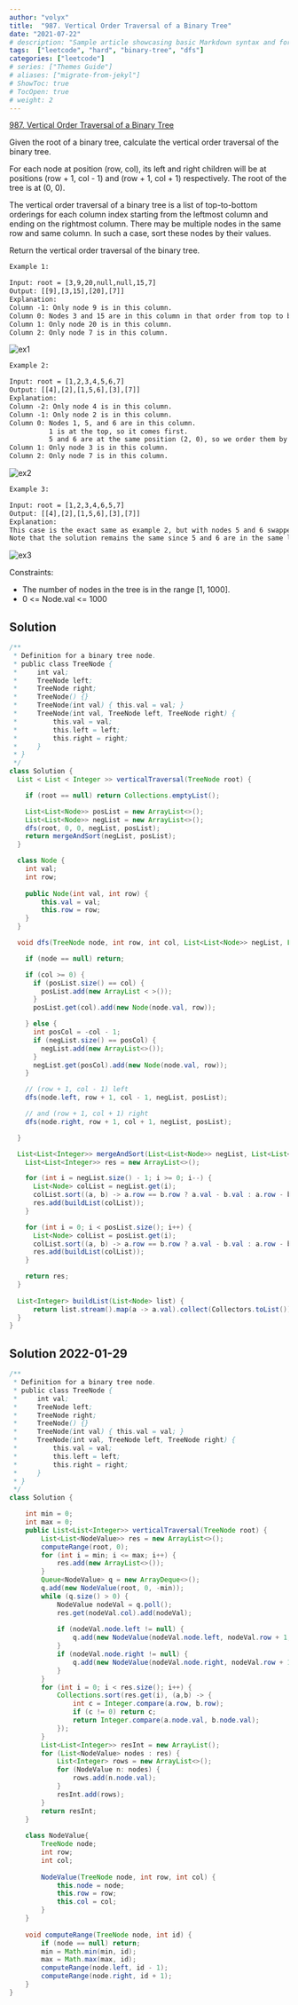 ```yaml
---
author: "volyx"
title:  "987. Vertical Order Traversal of a Binary Tree"
date: "2021-07-22"
# description: "Sample article showcasing basic Markdown syntax and formatting for HTML elements."
tags:  ["leetcode", "hard", "binary-tree", "dfs"]
categories: ["leetcode"]
# series: ["Themes Guide"]
# aliases: ["migrate-from-jekyl"]
# ShowToc: true
# TocOpen: true
# weight: 2
---
```


[987. Vertical Order Traversal of a Binary Tree](https://leetcode.com/problems/vertical-order-traversal-of-a-binary-tree/)

Given the root of a binary tree, calculate the vertical order traversal of the binary tree.

For each node at position (row, col), its left and right children will be at positions (row + 1, col - 1) and (row + 1, col + 1) respectively. The root of the tree is at (0, 0).

The vertical order traversal of a binary tree is a list of top-to-bottom orderings for each column index starting from the leftmost column and ending on the rightmost column. There may be multiple nodes in the same row and same column. In such a case, sort these nodes by their values.

Return the vertical order traversal of the binary tree.

```txt
Example 1:

Input: root = [3,9,20,null,null,15,7]
Output: [[9],[3,15],[20],[7]]
Explanation:
Column -1: Only node 9 is in this column.
Column 0: Nodes 3 and 15 are in this column in that order from top to bottom.
Column 1: Only node 20 is in this column.
Column 2: Only node 7 is in this column.
```

![ex1](/images/2021-07-22-ex1.jpg)

```txt
Example 2:

Input: root = [1,2,3,4,5,6,7]
Output: [[4],[2],[1,5,6],[3],[7]]
Explanation:
Column -2: Only node 4 is in this column.
Column -1: Only node 2 is in this column.
Column 0: Nodes 1, 5, and 6 are in this column.
          1 is at the top, so it comes first.
          5 and 6 are at the same position (2, 0), so we order them by their value, 5 before 6.
Column 1: Only node 3 is in this column.
Column 2: Only node 7 is in this column.
```

![ex2](/images/2021-07-22-ex2.jpg)

```txt
Example 3:

Input: root = [1,2,3,4,6,5,7]
Output: [[4],[2],[1,5,6],[3],[7]]
Explanation:
This case is the exact same as example 2, but with nodes 5 and 6 swapped.
Note that the solution remains the same since 5 and 6 are in the same location and should be ordered by their values.
```

![ex3](/images/2021-07-22-ex3.jpg)

Constraints:

- The number of nodes in the tree is in the range [1, 1000].
- 0 <= Node.val <= 1000

## Solution

```java
/**
 * Definition for a binary tree node.
 * public class TreeNode {
 *     int val;
 *     TreeNode left;
 *     TreeNode right;
 *     TreeNode() {}
 *     TreeNode(int val) { this.val = val; }
 *     TreeNode(int val, TreeNode left, TreeNode right) {
 *         this.val = val;
 *         this.left = left;
 *         this.right = right;
 *     }
 * }
 */
class Solution {
  List < List < Integer >> verticalTraversal(TreeNode root) {

    if (root == null) return Collections.emptyList();

    List<List<Node>> posList = new ArrayList<>();
    List<List<Node>> negList = new ArrayList<>();
    dfs(root, 0, 0, negList, posList);
    return mergeAndSort(negList, posList);
  }

  class Node {
    int val;
    int row;
    
    public Node(int val, int row) {
        this.val = val;
        this.row = row;
    }  
  }

  void dfs(TreeNode node, int row, int col, List<List<Node>> negList, List<List<Node>> posList) {

    if (node == null) return;

    if (col >= 0) {
      if (posList.size() == col) {
        posList.add(new ArrayList < >());
      }
      posList.get(col).add(new Node(node.val, row));

    } else {
      int posCol = -col - 1;
      if (negList.size() == posCol) {
        negList.add(new ArrayList<>());
      }
      negList.get(posCol).add(new Node(node.val, row));
    }

    // (row + 1, col - 1) left
    dfs(node.left, row + 1, col - 1, negList, posList);

    // and (row + 1, col + 1) right
    dfs(node.right, row + 1, col + 1, negList, posList);

  }

  List<List<Integer>> mergeAndSort(List<List<Node>> negList, List<List<Node>> posList) {
    List<List<Integer>> res = new ArrayList<>();

    for (int i = negList.size() - 1; i >= 0; i--) {
      List<Node> colList = negList.get(i);
      colList.sort((a, b) -> a.row == b.row ? a.val - b.val : a.row - b.row);
      res.add(buildList(colList)); 
    }

    for (int i = 0; i < posList.size(); i++) {
      List<Node> colList = posList.get(i);
      colList.sort((a, b) -> a.row == b.row ? a.val - b.val : a.row - b.row);
      res.add(buildList(colList)); 
    }

    return res;
  }
    
  List<Integer> buildList(List<Node> list) {
      return list.stream().map(a -> a.val).collect(Collectors.toList());
  }  
}
```

## Solution 2022-01-29

```java
/**
 * Definition for a binary tree node.
 * public class TreeNode {
 *     int val;
 *     TreeNode left;
 *     TreeNode right;
 *     TreeNode() {}
 *     TreeNode(int val) { this.val = val; }
 *     TreeNode(int val, TreeNode left, TreeNode right) {
 *         this.val = val;
 *         this.left = left;
 *         this.right = right;
 *     }
 * }
 */
class Solution {

    int min = 0;
    int max = 0;
    public List<List<Integer>> verticalTraversal(TreeNode root) {
        List<List<NodeValue>> res = new ArrayList<>();
        computeRange(root, 0);
        for (int i = min; i <= max; i++) {
            res.add(new ArrayList<>());
        }
        Queue<NodeValue> q = new ArrayDeque<>();
        q.add(new NodeValue(root, 0, -min));
        while (q.size() > 0) {
            NodeValue nodeVal = q.poll();
            res.get(nodeVal.col).add(nodeVal);
            
            if (nodeVal.node.left != null) {
                q.add(new NodeValue(nodeVal.node.left, nodeVal.row + 1, nodeVal.col - 1));
            }
            if (nodeVal.node.right != null) {
                q.add(new NodeValue(nodeVal.node.right, nodeVal.row + 1, nodeVal.col + 1));
            }
        }
        for (int i = 0; i < res.size(); i++) {
            Collections.sort(res.get(i), (a,b) -> {
                int c = Integer.compare(a.row, b.row);
                if (c != 0) return c;
                return Integer.compare(a.node.val, b.node.val);
            });
        }
        List<List<Integer>> resInt = new ArrayList();
        for (List<NodeValue> nodes : res) {
            List<Integer> rows = new ArrayList<>();
            for (NodeValue n: nodes) {
                rows.add(n.node.val);
            }
            resInt.add(rows);
        }
        return resInt;
    }
    
    class NodeValue{
        TreeNode node;
        int row;
        int col;
        
        NodeValue(TreeNode node, int row, int col) {
            this.node = node;
            this.row = row;
            this.col = col;
        }
    }
    
    void computeRange(TreeNode node, int id) {
        if (node == null) return;
        min = Math.min(min, id);
        max = Math.max(max, id);
        computeRange(node.left, id - 1);
        computeRange(node.right, id + 1);
    }
}
```
